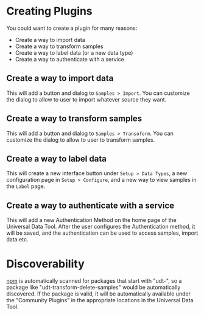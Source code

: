 # Creating Plugins

You could want to create a plugin for many reasons:

* Create a way to import data
* Create a way to transform samples
* Create a way to label data (or a new data type)
* Create a way to authenticate with a service

## Create a way to import data

This will add a button and dialog to `Samples > Import`. You can customize the dialog to allow to user to import
whatever source they want.

## Create a way to transform samples

This will add a button and dialog to `Samples > Transoform`. You can customize the dialog to allow to user to transform
samples.

## Create a way to label data

This will create a new interface button under `Setup > Data Types`, a new configuration page in `Setup > Configure`, and a
new way to view samples in the `Label` page.

## Create a way to authenticate with a service

This will add a new Authentication Method on the home page of the Universal Data Tool. After the user configures the Authentication
method, it will be saved, and the authentication can be used to access samples, import data etc.


# Discoverability

[npm](https://npmjs.org) is automatically scanned for packages that start with "udt-", so a package like "udt-transform-delete-samples" would be
automatically discovered. If the package is valid, it will be automatically available under the "Community Plugins" in the appropriate locations in the
Universal Data Tool.

